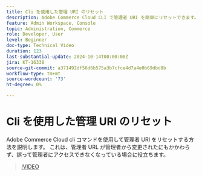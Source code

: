 ```yaml
---
title: Cli を使用した管理 URI のリセット
description: Adobe Commerce Cloud CLI で管理者 URI を簡単にリセットできます。 管理者 URL の変更によってアクセスの問題が発生した場合に便利です。
feature: Admin Workspace, Console
topic: Administration, Commerce
role: Developer, User
level: Beginner
doc-type: Technical Video
duration: 123
last-substantial-update: 2024-10-14T00:00:00Z
jira: KT-16338
source-git-commit: a371492df56d6b575a3b7cfce4d7a4e0b69dbd8b
workflow-type: tm+mt
source-wordcount: '73'
ht-degree: 0%

---
```



# Cli を使用した管理 URI のリセット

Adobe Commerce Cloud cli コマンドを使用して管理者 URI をリセットする方法を説明します。 これは、管理者 URL が管理者から変更されたにもかかわらず、誤って管理者にアクセスできなくなっている場合に役立ちます。

>[!VIDEO](https://video.tv.adobe.com/v/3435066/?learn=on)
